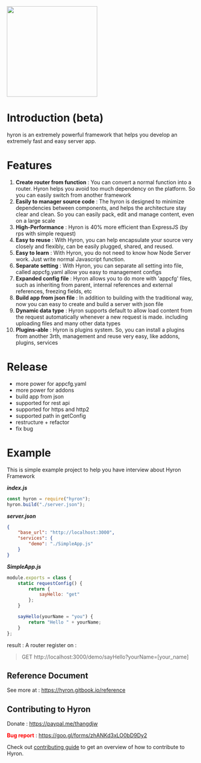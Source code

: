 <img src='https://i.imgur.com/mAjPWAu.png' width='240px'/>

# Introduction (beta)

hyron is an extremely powerful framework that helps you develop an extremely fast and easy server app.

# Features

1.  **Create router from function** : You can convert a normal function into a router. Hyron helps you avoid too much dependency on the platform. So you can easily switch from another framework
2.  **Easily to manager source code** : The hyron is designed to minimize dependencies between components, and helps the architecture stay clear and clean. So you can easily pack, edit and manage content, even on a large scale
3.  **High-Performance** : Hyron is 40% more efficient than ExpressJS (by rps with simple request)
4.  **Easy to reuse** : With Hyron, you can help encapsulate your source very closely and flexibly, can be easily plugged, shared, and reused.
5.  **Easy to learn** : With Hyron, you do not need to know how Node Server work. Just write normal Javascript function.
6.  **Separate setting** : With Hyron, you can separate all setting into file, called appcfg.yaml allow you easy to management configs
7.  **Expanded config file** : Hyron allows you to do more with 'appcfg' files, such as inheriting from parent, internal references and external references, freezing fields, etc
8.  **Build app from json file** : In addition to building with the traditional way, now you can easy to create and build a server with json file
9.  **Dynamic data type** : Hyron supports default to allow load content from the request automatically whenever a new request is made. including uploading files and many other data types
10. **Plugins-able** : Hyron is plugins system. So, you can install a plugins from another 3rth, management and reuse very easy, like addons, plugins, services

# Release

-   more power for appcfg.yaml
-   more power for addons
-   build app from json
-   supported for rest api
-   supported for https and http2
-   supported path in getConfig
-   restructure + refactor
-   fix bug

# Example

This is simple example project to help you have interview about Hyron Framework

**_index.js_**

```js
const hyron = require("hyron");
hyron.build("./server.json");
```

**_server.json_**

```json
{
    "base_url": "http://localhost:3000",
    "services": {
        "demo": "./SimpleApp.js"
    }
}
```

**_SimpleApp.js_**

```js
module.exports = class {
    static requestConfig() {
        return {
            sayHello: "get"
        };
    }

    sayHello(yourName = "you") {
        return "Hello " + yourName;
    }
};
```

result :
A router register on :

> GET http://localhost:3000/demo/sayHello?yourName=[your_name]

## Reference Document

See more at : https://hyron.gitbook.io/reference

## Contributing to Hyron

Donate : https://paypal.me/thangdjw

<b style="color : red"> Bug report</b> : https://goo.gl/forms/zhANKd3xLO0bD9Dy2

Check out [contributing guide](https://github.com/hyron-group/hyron/blob/master/CONTRIBUTING.md) to get an overview of how to contribute to Hyron.
